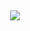 <p align="center">
  <br>
  <br>
  <br>
  <br>
  <br>
  <br>
  <br>
  <br>
  <br>

  <p align="center"><img src="https://cdn.discordapp.com/emojis/822682887140540417.gif?v=1"></p><br><br><br><br>

  <br>
  <br>
  <br>
  <br>
  <br>
  <br>
  <br>
  <br>
  <br>
<!-- <a href="https://www.youtube.com/watch?v=GTe57jQX5Eg">
    <img width="600" src="https://images.genius.com/48cf13098702a7764d37717965eaa3cd.1000x1000x1.png" />
  </a> -->
</p>
